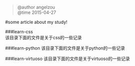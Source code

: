 > @author angelzou              
> @time 2015-04-27              
           

#some article about my study!  


###learn-css   
该目录下面的文件是关于css的一些记录

###learn-python
该目录下面的文件是关于python的一些记录  

###learn-virtuoso
该目录下面的文件是关于virtuoso的一些记录  
